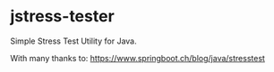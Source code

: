 # jstress-tester
Simple Stress Test Utility for Java.

With many thanks to: https://www.springboot.ch/blog/java/stresstest

